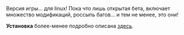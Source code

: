 Версия игры... для linux! Пока что лишь открытая бета, включает множество модификаций, россыпь багов... и тем не менее, это они!

**Установка** более-менее подробно описана [здесь](http://bitcheese.net/wiki/howto/vangers-linux).